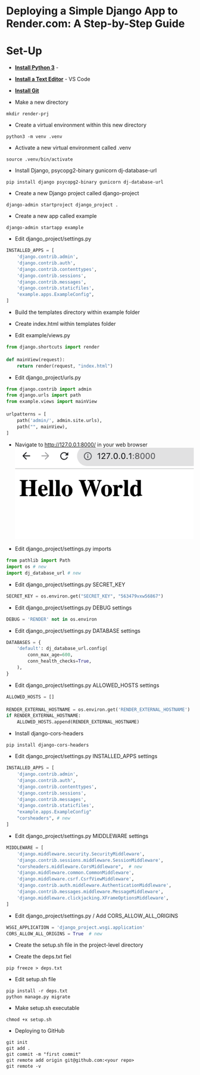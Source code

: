 # Deploying a Simple Django App to Render.com: A Step-by-Step Guide

# Set-Up

* **[Install Python 3](https://realpython.com/installing-python/)** - 

* **[Install a Text Editor](https://realpython.com/courses/python-development-visual-studio-code-setup-guide/)** - VS Code

* **[Install Git](https://git-scm.com/book/en/v2/Getting-Started-Installing-Git)** 


* Make a new directory

```shell
mkdir render-prj
```

* Create a virtual environment within this new directory 

```shell
python3 -m venv .venv
```

* Activate a new virtual environment called .venv
```shell
source .venv/bin/activate
```

* Install Django, psycopg2-binary gunicorn dj-database-url
```shell
pip install django psycopg2-binary gunicorn dj-database-url 
```

* Create a new Django project called django-project
```shell
django-admin startproject django_project .
```

* Create a new app called example
```shell
django-admin startapp example
```

* Edit django_project/settings.py
```python
INSTALLED_APPS = [
    'django.contrib.admin',
    'django.contrib.auth',
    'django.contrib.contenttypes',
    'django.contrib.sessions',
    'django.contrib.messages',
    'django.contrib.staticfiles',
    "example.apps.ExampleConfig",
]
```
* Build the templates directory within example folder

* Create index.html within templates folder

* Edit example/views.py

```python
from django.shortcuts import render

def mainView(request):
    return render(request, "index.html")
```

* Edit django_project/urls.py
```python
from django.contrib import admin
from django.urls import path
from example.views import mainView

urlpatterns = [
    path('admin/', admin.site.urls),
    path("", mainView),
]
```

* Navigate to http://127.0.0.1:8000/ in your web browser
![Sample output-1](https://github.com/nihathalici/Deploying-a-Simple-Django-App-to-Render-A-Step-by-Step-Guide/blob/main/screenshots/sample-screenshot-django-locally-running.png)


* Edit django_project/settings.py imports
```python
from pathlib import Path
import os # new
import dj_database_url # new 
```

* Edit django_project/settings.py SECRET_KEY
```python
SECRET_KEY = os.environ.get("SECRET_KEY", "563479vxw56867")
```

* Edit django_project/settings.py DEBUG settings
```python
DEBUG = 'RENDER' not in os.environ
```

* Edit django_project/settings.py DATABASE settings
```python
DATABASES = {
    'default': dj_database_url.config(
        conn_max_age=600,
        conn_health_checks=True,
    ),
}
```

* Edit django_project/settings.py ALLOWED_HOSTS settings
```python
ALLOWED_HOSTS = []

RENDER_EXTERNAL_HOSTNAME = os.environ.get('RENDER_EXTERNAL_HOSTNAME')
if RENDER_EXTERNAL_HOSTNAME:
    ALLOWED_HOSTS.append(RENDER_EXTERNAL_HOSTNAME)
```

* Install django-cors-headers
```shell
pip install django-cors-headers
```

* Edit django_project/settings.py INSTALLED_APPS settings
```python
INSTALLED_APPS = [
    'django.contrib.admin',
    'django.contrib.auth',
    'django.contrib.contenttypes',
    'django.contrib.sessions',
    'django.contrib.messages',
    'django.contrib.staticfiles',
    "example.apps.ExampleConfig"
    "corsheaders", # new
]
```

* Edit django_project/settings.py MIDDLEWARE settings
```python
MIDDLEWARE = [
    'django.middleware.security.SecurityMiddleware',
    'django.contrib.sessions.middleware.SessionMiddleware',
    "corsheaders.middleware.CorsMiddleware",  # new
    'django.middleware.common.CommonMiddleware',
    'django.middleware.csrf.CsrfViewMiddleware',
    'django.contrib.auth.middleware.AuthenticationMiddleware',
    'django.contrib.messages.middleware.MessageMiddleware',
    'django.middleware.clickjacking.XFrameOptionsMiddleware',
]
```

* Edit django_project/settings.py / Add CORS_ALLOW_ALL_ORIGINS
```python
WSGI_APPLICATION = 'django_project.wsgi.application'
CORS_ALLOW_ALL_ORIGINS = True  # new
```

* Create the setup.sh file in the project-level directory

* Create the deps.txt fiel
```shell
pip freeze > deps.txt
```

* Edit setup.sh file
```shell
pip install -r deps.txt
python manage.py migrate
```

* Make setup.sh executable
```shell
chmod +x setup.sh
```

* Deploying to GitHub
```shell
git init
git add .
git commit -m "first commit"
git remote add origin git@github.com:<your repo>
git remote -v
```

